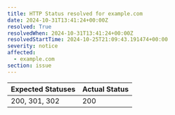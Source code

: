 ```yaml
---
title: HTTP Status resolved for example.com
date: 2024-10-31T13:41:24+00:00Z
resolved: True
resolvedWhen: 2024-10-31T13:41:24+00:00Z
resolvedStartTime: 2024-10-25T21:09:43.191474+00:00
severity: notice
affected:
  - example.com
section: issue
---
```


| Expected Statuses | Actual Status  |
|-------------------|----------------|
| 200, 301, 302 | 200 |
